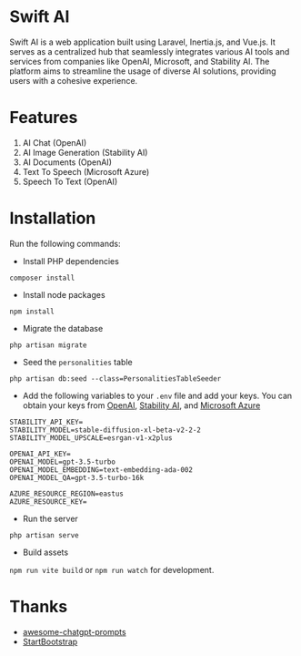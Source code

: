 # Swift AI
Swift AI is a web application built using Laravel, Inertia.js, and Vue.js. It serves as a centralized hub that seamlessly integrates various AI tools and services from companies like OpenAI, Microsoft, and Stability AI. The platform aims to streamline the usage of diverse AI solutions, providing users with a cohesive experience.

 # Features
 1. AI Chat (OpenAI)
 2. AI Image Generation (Stability AI)
 3. AI Documents (OpenAI)
 4. Text To Speech (Microsoft Azure)
 5. Speech To Text (OpenAI)

 # Installation
Run the following commands:

- Install PHP dependencies

`composer install`

- Install node packages

`npm install`

- Migrate the database

`php artisan migrate`

- Seed the `personalities` table

`php artisan db:seed --class=PersonalitiesTableSeeder`

- Add the following variables to your `.env` file and add your keys. You can obtain your keys from [OpenAI](https://platform.openai.com/account/api-keys), [Stability AI](https://beta.dreamstudio.ai/account), and [Microsoft Azure](https://portal.azure.com)
```
STABILITY_API_KEY=
STABILITY_MODEL=stable-diffusion-xl-beta-v2-2-2
STABILITY_MODEL_UPSCALE=esrgan-v1-x2plus

OPENAI_API_KEY=
OPENAI_MODEL=gpt-3.5-turbo
OPENAI_MODEL_EMBEDDING=text-embedding-ada-002
OPENAI_MODEL_QA=gpt-3.5-turbo-16k

AZURE_RESOURCE_REGION=eastus
AZURE_RESOURCE_KEY=
```

- Run the server

`php artisan serve`

- Build assets

`npm run vite build` or `npm run watch` for development.

# Thanks
- [awesome-chatgpt-prompts](https://github.com/f/awesome-chatgpt-prompts)
- [StartBootstrap](https://github.com/StartBootstrap/startbootstrap-sb-admin)
